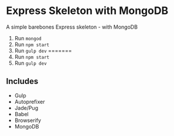 # Express Skeleton with MongoDB

A simple barebones Express skeleton - with MongoDB

1. Run `mongod`
2. Run `npm start`
3. Run `gulp dev`
=======
1. Run `npm start`
2. Run `gulp dev`

## Includes

- Gulp
- Autoprefixer
- Jade/Pug
- Babel
- Browserify
- MongoDB

